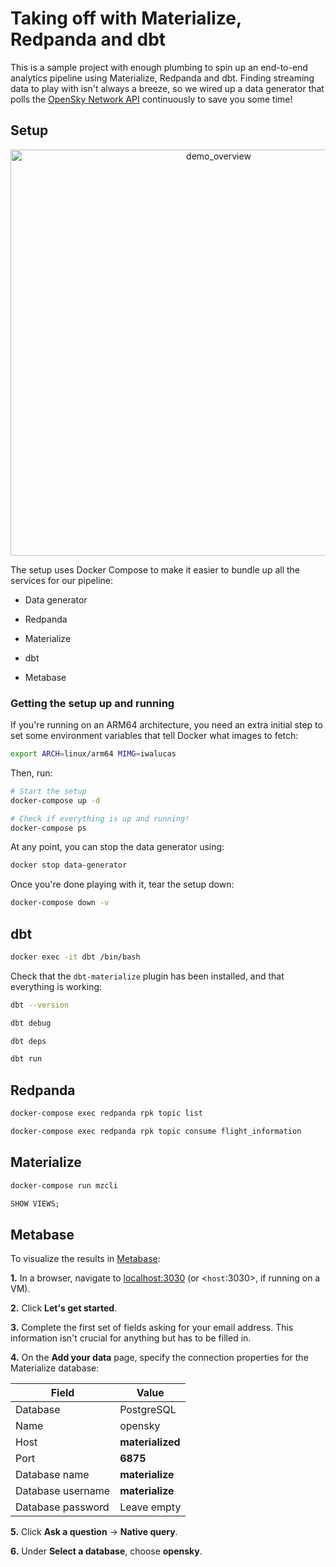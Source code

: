 # Taking off with Materialize, Redpanda and dbt

This is a sample project with enough plumbing to spin up an end-to-end analytics pipeline using Materialize, Redpanda and dbt. Finding streaming data to play with isn't always a breeze, so we wired up a data generator that polls the [OpenSky Network API](https://openskynetwork.github.io/opensky-api/index.html) continuously to save you some time!

## Setup

<p align="center">
<img width="650" alt="demo_overview" src="https://user-images.githubusercontent.com/23521087/151333471-98ad518d-5ac5-444e-b065-83e3aaa42748.png">
</p>

The setup uses Docker Compose to make it easier to bundle up all the services for our pipeline:

* Data generator

* Redpanda

* Materialize

* dbt

* Metabase

### Getting the setup up and running

If you're running on an ARM64 architecture, you need an extra initial step to set some environment variables that tell Docker what images to fetch:

```bash
export ARCH=linux/arm64 MIMG=iwalucas
```

Then, run:

```bash
# Start the setup
docker-compose up -d

# Check if everything is up and running!
docker-compose ps
```

At any point, you can stop the data generator using:

```bash
docker stop data-generator
```

Once you're done playing with it, tear the setup down:

```bash
docker-compose down -v
```

## dbt

```bash
docker exec -it dbt /bin/bash
```

Check that the `dbt-materialize` plugin has been installed, and that everything is working:

```bash
dbt --version

dbt debug
```


```bash
dbt deps
```

```bash
dbt run
```

## Redpanda

```bash
docker-compose exec redpanda rpk topic list
```

```bash
docker-compose exec redpanda rpk topic consume flight_information
```

## Materialize

```bash
docker-compose run mzcli
```

```sql
SHOW VIEWS;
```

## Metabase

To visualize the results in [Metabase](https://www.metabase.com/):

**1.** In a browser, navigate to <localhost:3030> (or <`host`:3030>, if running on a VM).

**2.** Click **Let's get started**.

**3.** Complete the first set of fields asking for your email address. This
    information isn't crucial for anything but has to be filled in.

**4.** On the **Add your data** page, specify the connection properties for the Materialize database:

Field             | Value
----------------- | ----------------
Database          | PostgreSQL
Name              | opensky
Host              | **materialized**
Port              | **6875**
Database name     | **materialize**
Database username | **materialize**
Database password | Leave empty

**5.** Click **Ask a question** -> **Native query**.

**6.** Under **Select a database**, choose **opensky**.